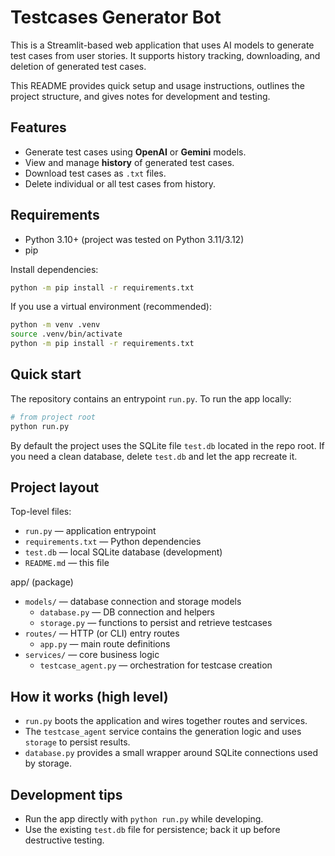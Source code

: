 # Testcases Generator Bot

This is a Streamlit-based web application that uses AI models to generate test cases from user stories. It supports history tracking, downloading, and deletion of generated test cases.

This README provides quick setup and usage instructions, outlines the project structure, and gives notes for development and testing.

## Features

- Generate test cases using **OpenAI** or **Gemini** models.
- View and manage **history** of generated test cases.
- Download test cases as `.txt` files.
- Delete individual or all test cases from history.

## Requirements

- Python 3.10+ (project was tested on Python 3.11/3.12)
- pip

Install dependencies:

```bash
python -m pip install -r requirements.txt
```

If you use a virtual environment (recommended):

```bash
python -m venv .venv
source .venv/bin/activate
python -m pip install -r requirements.txt
```

## Quick start

The repository contains an entrypoint `run.py`. To run the app locally:

```bash
# from project root
python run.py
```

By default the project uses the SQLite file `test.db` located in the repo root. If you need a clean database, delete `test.db` and let the app recreate it.

## Project layout

Top-level files:

- `run.py` — application entrypoint
- `requirements.txt` — Python dependencies
- `test.db` — local SQLite database (development)
- `README.md` — this file

app/ (package)

- `models/` — database connection and storage models
	- `database.py` — DB connection and helpers
	- `storage.py` — functions to persist and retrieve testcases
- `routes/` — HTTP (or CLI) entry routes
	- `app.py` — main route definitions
- `services/` — core business logic
	- `testcase_agent.py` — orchestration for testcase creation

## How it works (high level)

- `run.py` boots the application and wires together routes and services.
- The `testcase_agent` service contains the generation logic and uses `storage` to persist results.
- `database.py` provides a small wrapper around SQLite connections used by storage.

## Development tips

- Run the app directly with `python run.py` while developing.
- Use the existing `test.db` file for persistence; back it up before destructive testing.
